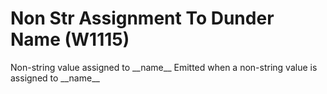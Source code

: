 # Non Str Assignment To Dunder Name (W1115)

Non-string value assigned to \_\_name\_\_ Emitted when a non-string
value is assigned to \_\_name\_\_

